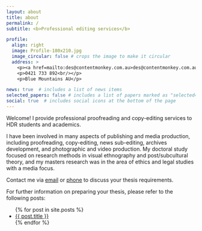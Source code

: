 ```yaml
---
layout: about
title: about
permalink: /
subtitle: <b>Professional editing services</b>

profile:
  align: right
  image: Profile-180x210.jpg
  image_circular: false # crops the image to make it circular
  address: >
    <p><a href=mailto:des@contentmonkey.com.au>des@contentmonkey.com.au</a><br/></p>
    <p>0421 733 892<br/></p>
    <p>Blue Mountains AU</p>

news: true  # includes a list of news items
selected_papers: false # includes a list of papers marked as "selected={true}"
social: true  # includes social icons at the bottom of the page
---
```


Welcome! I provide professional proofreading and copy-editing services to HDR students and academics.

I have been involved in many aspects of publishing and media production, including proofreading, copy-editing, news sub-editing, archives development, and photographic and video production. My doctoral study focused on research methods in visual ethnography and post/subcultural theory, and my masters research was in the area of ethics and legal studies with a media focus.

Contact me via [email](mailto:des@contentmonkey.com.au) or [phone](tel:+:0421733892) to discuss your thesis requirements. 

For further information on preparing your thesis, please refer to the following posts:

<div class="post">
           <ul>
            {% for post in site.posts %}
              <li>
                <a href="{{ post.url }}">{{ post.title }}</a>
              </li>
            {% endfor %}
          </ul>
</div>